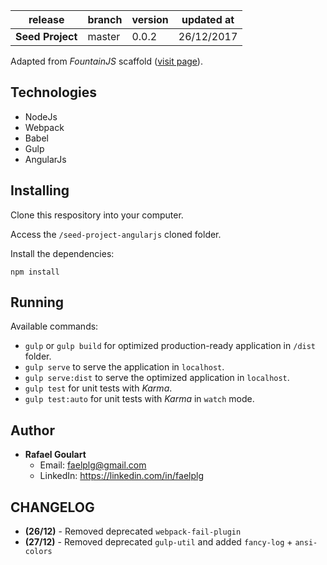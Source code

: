 release                      | branch                  | version | updated at
-----------------------------|-------------------------|---------|-------------
**Seed Project**             | master                  | 0.0.2   | 26/12/2017

Adapted from _FountainJS_ scaffold ([visit page](fountainsjs.io)).

## Technologies

* NodeJs
* Webpack
* Babel
* Gulp
* AngularJs

## Installing

Clone this respository into your computer.

Access the ``/seed-project-angularjs`` cloned folder.

Install the dependencies:
```
npm install
```

## Running

Available commands:

* ``gulp`` or ``gulp build`` for optimized production-ready application in ``/dist`` folder.
* ``gulp serve`` to serve the application in ``localhost``.
* ``gulp serve:dist`` to serve the optimized application in ``localhost``.
* ``gulp test`` for unit tests with _Karma_.
* ``gulp test:auto`` for unit tests with _Karma_ in `watch` mode.

## Author

* **Rafael Goulart**
	* Email: [faelplg@gmail.com](mailto:faelplg@gmail.com)
	* LinkedIn: https://linkedin.com/in/faelplg

## CHANGELOG

* **(26/12)** - Removed deprecated ``webpack-fail-plugin``
* **(27/12)** - Removed deprecated ``gulp-util`` and added ``fancy-log`` + ``ansi-colors``
